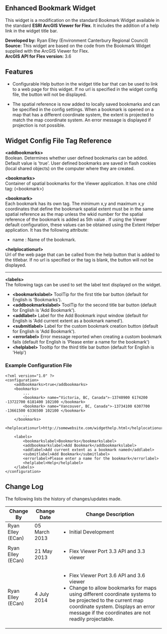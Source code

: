 ## Enhanced Bookmark Widget ##
This widget is a modification on the standard Bookmark Widget available in the standard **ESRI ArcGIS Viewer for Flex**.  It includes the addition of a help link in the widget title bar.

**Developed by:**	Ryan Elley (Environment Canterbury Regional Council)  
**Source:**  This widget are based on the code from the Bookmark Widget supplied with the ArcGIS Viewer for Flex.  
**ArcGIS API for Flex version:**  3.6



## Features ##

- Configurable Help button in the widget title bar that can be used to link to a web page for this widget.  If no url is specified in the widget config file, the button will not be displayed.  

- The spatial reference is now added to locally saved bookmarks and can be specified in the config settings.  When a bookmark is opened on a map that has a different coordinate system, the extent is projected to match the map coordinate system.  An error message is displayed if projection is not possible. 



## Widget Config File Tag Reference ##

**<addbookmarks\>**  
Boolean. Determines whether user defined bookmarks can be added. Default value is 'true'.  User defined bookmarks are saved in flash cookies (local shared objects) on the computer where they are created.    

**<bookmarks\>**  
Container of spatial bookmarks for the Viewer application. It has one child tag: (<bookmark\>)

**<bookmark\>**  
Each bookmark has its own <bookmark> tag. The minimum x,y and maximum x,y coordinates that define the bookmark spatial extent must be in the same spatial reference as the map unless the wkid number for the spatial reference of the bookmark is added as 5th value . If using the Viewer default configuration, these values can be obtained using the Extent Helper application. It has the following attribute:

- name : Name of the bookmark.

**<helplocationurl\>**  
Url of the web page that can be called from the help button that is added to the titlebar.  If no url is specified or the tag is blank, the button will not be displayed. 

----------

**<labels\>**  
The following tags can be used to set the label text displayed on the widget.

- **<bookmarkslabel\>**
ToolTip for the first title bar button (default for English is 'Bookmarks').
- **<addbookmarkslabel\>**
ToolTip for the second title bar button (default for English is 'Add Bookmark').
- **<addlabel\>**
Label for the Add Bookmark input window (default for English is 'Add current extent as a bookmark named').
- **<submitlabel\>**
Label for the custom bookmark creation button (default for English is 'Add Bookmark').
- **<errorlabel\>**
Error message reported when creating a custom bookmark fails (default for English is 'Please enter a name for the bookmark') 
- **<helplabel\>**
Tooltip for the third title bar button (default for English is 'Help')


### Example Configuration File ###
	<?xml version="1.0" ?>
	<configuration>
		<addbookmarks>true</addbookmarks>
        <bookmarks>
            ...
            <bookmark> name="Victoria, BC, Canada">-13740900 6174200 -13722700 6181400 102100 </bookmark>
            <bookmark> name="Vancouver, BC, Canada">-13734100 6307700 -13661500 6336500 102100 </bookmark>
            ...
        </bookmarks>
		<helplocationurl>http://somewebsite.com/widgethelp.html</helplocationurl>

		<labels>
			<bookmarkslabel>Bookmarks</bookmarkslabel>
			<addbookmarkslabel>Add Bookmark</addbookmarkslabel>
			<addlabel>Add current extent as a bookmark named</addlabel>
			<submitlabel>Add Bookmark</submitlabel>
			<errorlabel>Please enter a name for the bookmark</errorlabel>
			<helplabel>Help</helplabel>
		</labels>
	</configuration>


## Change Log ##
The following lists the history of changes/updates made.  
<table>
<thead>
<tr><th>Change By</th><th>Change Date</th><th>Change Description</th></tr>
</thead>
<tbody>
<tr><td>Ryan Elley (ECan)</td><td>05 March 2013</td><td><ul><li>Initial Development</li></ul></td></tr>
<tr><td>Ryan Elley (ECan)</td><td>21 May 2013</td><td><ul><li>Flex Viewer Port 3.3 API and 3.3 viewer</li></ul></td></tr>
<tr><td>Ryan Elley (ECan)</td><td>4 July 2014</td><td><ul><li>Flex Viewer Port 3.6 API and 3.6 viewer</li><li>Change to allow bookmarks for maps using different coordinate systems to be projected to the current map coordinate system.  Displays an error message if the coordinates are not readily projectable.</li></ul></td></tr>
</tbody>
</table>
